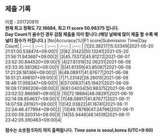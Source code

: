 


  
## 제출 기록  
이름 : 201720815  
**현재 최고 정확도 72.18684, 최고 f1 score 50.98375 입니다.**  
**Day Count가 음수인 경우 감점 제출을 의미 합니다.(해당 날짜에 많이 제출 할 수록 페널티 점수가 커집니다.)**
|No|Accuracy(%)|F1 score|Submission Time|Day Count|
| :---: | :---: | :---: | :---: | :---: |
|1|20.38217|15.53349|2021-05-20 21:51:00.538474+09:00|1|
|2|62.31423|50.13241|2021-05-20 21:56:11.943697+09:00|2|
|3|45.75372|45.81272|2021-06-07 23:52:30.644520+09:00|1|
|4|27.81316|32.06231|2021-06-08 03:33:35.581382+09:00|1|
|5|41.61359|43.85087|2021-06-08 17:21:29.181366+09:00|2|
|6|48.08917|41.87677|2021-06-08 18:51:21.498107+09:00|3|
|7|71.23142|28.26015|2021-06-09 18:46:17.058347+09:00|1|
|8|57.00637|45.19421|2021-06-09 19:09:17.990206+09:00|2|
|9|61.04034|50.98375|2021-06-09 23:02:52.966981+09:00|3|
|10|72.18684|48.08291|2021-06-10 02:14:08.854637+09:00|1|
|11|48.08917|41.87677|2021-06-11 14:07:59.281921+09:00|1|
|12|42.03822|41.16741|2021-06-11 22:24:46.477994+09:00|2|
|13|49.78769|47.24796|2021-06-11 23:00:59.320314+09:00|3|
|14|55.9448|48.14519|2021-06-11 23:42:05.390463+09:00|4|


**점수는 소숫점 5자리 까지 출력됩니다.**
**Time zone is seoul,korea (UTC+9:00)**
